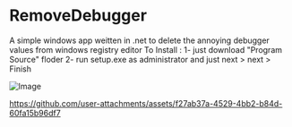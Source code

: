 # RemoveDebugger
A simple windows app weitten in .net to delete the annoying debugger values from windows registry editor
To Install :
1- just download "Program Source" floder
2- run setup.exe as administrator and just next > next > Finish

![Image](https://github.com/user-attachments/assets/f706b05d-e9bb-462b-ab9a-1bdb23113d36)

https://github.com/user-attachments/assets/f27ab37a-4529-4bb2-b84d-60fa15b96df7
